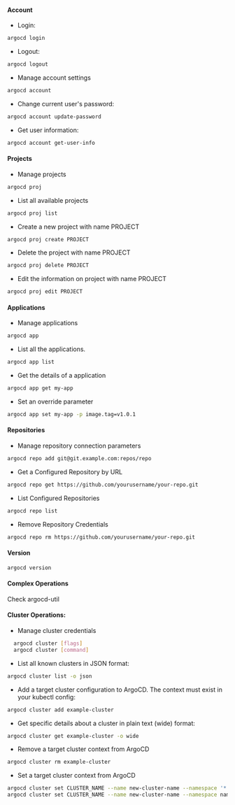 #### Account
- Login:
```bash
argocd login
```
- Logout:
```bash
argocd logout
```
- Manage account settings
```bash
argocd account
```
- Change current user's password:
```bash
argocd account update-password
```
- Get user information:
```bash
argocd account get-user-info
```
#### Projects
- Manage projects
```bash
argocd proj
```
- List all available projects
```bash
argocd proj list
```
- Create a new project with name PROJECT
```bash
argocd proj create PROJECT
```
- Delete the project with name PROJECT
```bash
argocd proj delete PROJECT
```
- Edit the information on project with name PROJECT
```bash
argocd proj edit PROJECT
```
#### Applications
- Manage applications
```bash
argocd app
```
- List all the applications.
```bash
argocd app list
```
- Get the details of a application
```bash
argocd app get my-app
```
- Set an override parameter
```bash
argocd app set my-app -p image.tag=v1.0.1
```
#### Repositories
- Manage repository connection parameters
```bash
argocd repo add git@git.example.com:repos/repo
```
- Get a Configured Repository by URL
```bash
argocd repo get https://github.com/yourusername/your-repo.git
```
- List Configured Repositories
```bash
argocd repo list
```
- Remove Repository Credentials
```bash
argocd repo rm https://github.com/yourusername/your-repo.git
```
#### Version 
```bash
argocd version 
```
#### Complex Operations

Check argocd-util

#### Cluster Operations:

- Manage cluster credentials
```bash
  argocd cluster [flags]
  argocd cluster [command]
```
- List all known clusters in JSON format:
```bash 
argocd cluster list -o json
```
- Add a target cluster configuration to ArgoCD. The context must exist in your kubectl config:
```bash 
argocd cluster add example-cluster
```
- Get specific details about a cluster in plain text (wide) format:
```bash 
argocd cluster get example-cluster -o wide
```
- Remove a target cluster context from ArgoCD
```bash 
argocd cluster rm example-cluster
```
- Set a target cluster context from ArgoCD
```bash 
argocd cluster set CLUSTER_NAME --name new-cluster-name --namespace '*'
argocd cluster set CLUSTER_NAME --name new-cluster-name --namespace namespace-one --namespace namespace-two
```
